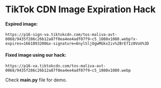 # TikTok CDN Image Expiration Hack

#### Expired image:
```
https://p16-sign-va.tiktokcdn.com/tos-maliva-avt-0068/9435f286c26b12a87f0ea4ee4adf07f9~c5_1080x1080.webp?x-expires=1661893200&x-signature=6nylSljOgwMGkxIiv%2BrEfIz0VoU%3D
```
#### Fixed image using our hack:
```
https://p16-va.tiktokcdn.com/tos-maliva-avt-0068/9435f286c26b12a87f0ea4ee4adf07f9~c5_1080x1080.webp
```
Check **main.py** file for demo.
